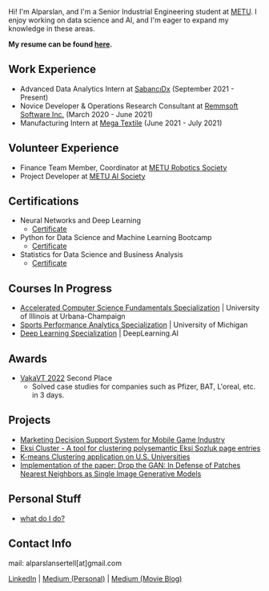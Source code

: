 Hi! I'm Alparslan, and I'm a Senior Industrial Engineering student at [METU](https://www.metu.edu.tr/). I enjoy working on data science and AI, and I'm eager to expand my knowledge in these areas. 

**My resume can be found [here](cv_msc.pdf).** 

## Work Experience
- Advanced Data Analytics Intern at [SabancıDx](https://www.sabancidx.com/en) (September 2021 - Present)
- Novice Developer & Operations Research Consultant at [Remmsoft Software Inc.](https://www.remmsoft.com/index.html) (March 2020 - June 2021)
- Manufacturing Intern at [Mega Textile](https://www.megatextile.com/) (June 2021 - July 2021)

## Volunteer Experience
- Finance Team Member, Coordinator at [METU Robotics Society](https://robot.metu.edu.tr/)
- Project Developer at [METU AI Society](https://odtuyzt.github.io/#)

## Certifications
- Neural Networks and Deep Learning
  - [Certificate](https://coursera.org/share/9198bf9e5641668612752b5cd17be8a2)
- Python for Data Science and Machine Learning Bootcamp
  - [Certificate](https://www.udemy.com/certificate/UC-af20503b-3dbc-41a8-bc20-4df113ee7891/)
- Statistics for Data Science and Business Analysis
  - [Certificate](https://www.udemy.com/certificate/UC-6340fa49-b921-468d-a1aa-90969be9f10d//)

## Courses In Progress
- [Accelerated Computer Science Fundamentals Specialization](https://www.coursera.org/specializations/cs-fundamentals) | University of Illinois at Urbana-Champaign
- [Sports Performance Analytics Specialization](https://www.coursera.org/specializations/sports-analytics) | University of Michigan
- [Deep Learning Specialization](https://www.coursera.org/specializations/deep-learning) | DeepLearning.AI

## Awards
- [VakaVT 2022](https://odtuvt.org.tr/vaka-vt/) Second Place
  - Solved case studies for companies such as Pfizer, BAT, L'oreal, etc. in 3 days.

## Projects
- [Marketing Decision Support System for Mobile Game Industry](projects/ukeba.md)
- [Eksi Cluster - A tool for clustering polysemantic Eksi Sozluk page entries](projects/eksicluster.md)
- [K-means Clustering application on U.S. Universities](projects/uni_kmeans.md)
- [Implementation of the paper: Drop the GAN: In Defense of Patches Nearest Neighbors as Single Image Generative Models](projects/drop_the_gan.md)

## Personal Stuff
- [what do I do?](personal/stuff.md)

## Contact Info
mail: alparslansertell[at]gmail.com

[LinkedIn](https://www.linkedin.com/in/alparslansertel/) | [Medium (Personal)](https://alparslansertel.medium.com/) | [Medium (Movie Blog)](https://bigecebifilm.medium.com/)